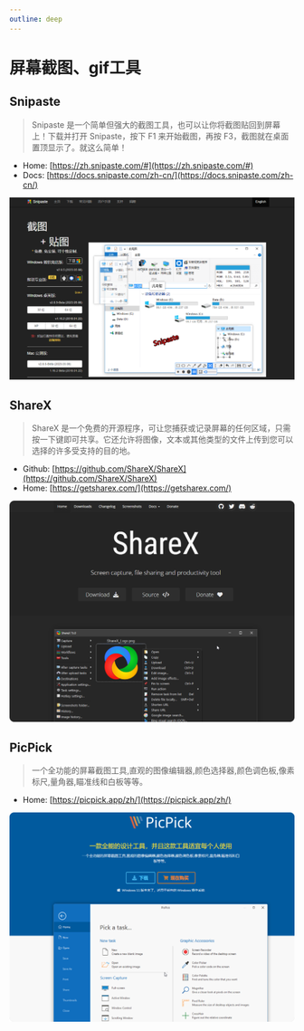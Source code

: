 ```yaml
---
outline: deep
---
```


# 屏幕截图、gif工具

## Snipaste

> Snipaste 是一个简单但强大的截图工具，也可以让你将截图贴回到屏幕上！下载并打开 Snipaste，按下 F1 来开始截图，再按 F3，截图就在桌面置顶显示了。就这么简单！

- Home: [https://zh.snipaste.com/#](https://zh.snipaste.com/#)
- Docs: [https://docs.snipaste.com/zh-cn/](https://docs.snipaste.com/zh-cn/)

![Snipaste_2023-06-07_10-57-12](https://raw.githubusercontent.com/onesmail/onesmail.github.io/master/src/assset/images/Snipaste_2023-06-07_10-57-12.png)

## ShareX

> ShareX 是一个免费的开源程序，可让您捕获或记录屏幕的任何区域，只需按一下键即可共享。它还允许将图像，文本或其他类型的文件上传到您可以选择的许多受支持的目的地。

- Github: [https://github.com/ShareX/ShareX](https://github.com/ShareX/ShareX)
- Home: [https://getsharex.com/](https://getsharex.com/)

![chrome_mg7B0yWSLV](https://raw.githubusercontent.com/onesmail/onesmail.github.io/master/src/assset/images/chrome_mg7B0yWSLV.png)

## PicPick

> 一个全功能的屏幕截图工具,直观的图像编辑器,颜色选择器,颜色调色板,像素标尺,量角器,瞄准线和白板等等。

- Home: [https://picpick.app/zh/](https://picpick.app/zh/)

![chrome_ddDSAKlZwj](https://raw.githubusercontent.com/onesmail/onesmail.github.io/master/src/assset/images/chrome_ddDSAKlZwj.png)
